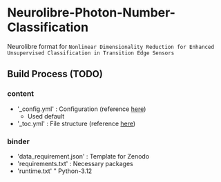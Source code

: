 # Neurolibre-Photon-Number-Classification
Neurolibre format for `Nonlinear Dimensionality Reduction for Enhanced Unsupervised Classification in Transition Edge Sensors`


## Build Process (TODO)

### content

- '_config.yml' : Configuration (reference [here](https://jupyterbook.org/en/stable/customize/config.html))
    - Used default
- '_toc.yml' : File structure (reference [here](https://jupyterbook.org/en/stable/structure/toc.html))

### binder

- 'data_requirement.json' : Template for Zenodo
- 'requirements.txt' : Necessary packages
- 'runtime.txt' " Python-3.12